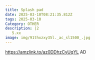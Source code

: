 ```yaml
---
title: Splash pad
date: 2025-03-10T08:21:35.812Z
tags: 2025-03-10
Category: OTHER
description: |2
   5.xx
image: img/91thxzxy35l._ac_sl1500_.jpg
---
```

https://amzlink.to/az0DDhzCyUqYL
AD